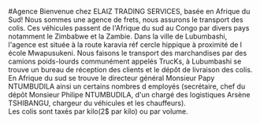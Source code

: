 #Agence Bienvenue chez ELAIZ TRADING SERVICES, basée en Afrique du Sud! Nous sommes une agence de frets, nous assurons le transport des colis.
                Ces véhicules passent de l'Afrique du sud au Congo par divers pays notamment le Zimbabwe et la Zambie. 
                Dans la ville de Lubumbashi, l'agence est située à la route karavia réf cercle hippique à proximité de l école Mwapusukeni. 
 Nous faisons le transport des marchandises par des camions poids-lourds communément appelés TrucKs, à Lubumbashi se trouve un bureau de réception des clients et le dépôt de livraison des colis.                 En Afrique du sud se trouve le directeur général 
Monsieur  Papy NTUMBUDILA ainsi un certains nombres d employés (secrétaire, chef du dépôt Monsieur  Philipe  NTUMBUDILA, d'un chargé des logistiques Arsène TSHIBANGU, chargeur du véhicules et les chauffeurs).
<br>Les colis sont taxés par kilo(2$ par kilo) ou par volume.
